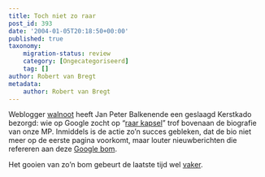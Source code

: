 ```yaml
---
title: Toch niet zo raar
post_id: 393
date: '2004-01-05T20:18:50+00:00'
published: true
taxonomy:
    migration-status: review
    category: [Ongecategoriseerd]
    tag: []
author: Robert van Bregt
metadata:
    author: Robert van Bregt
---
```

Weblogger [walnoot](http://www.walnoot.com/) heeft Jan Peter Balkenende een geslaagd Kerstkado bezorgd: wie op Google zocht op “[raar kapsel](http://www.regering.nl/bewindslieden/kabinet/ministers/mpbalkenendecv.jsp?ComponentID=17241&SourcePageID=17346)” trof bovenaan de biografie van onze MP. Inmiddels is de actie zo’n succes gebleken, dat de bio niet meer op de eerste pagina voorkomt, maar louter nieuwberichten die refereren aan deze [Google bom](http://www.google.nl/search?q=raar+kapsel).

Het gooien van zo’n bom gebeurt de laatste tijd wel [vaker](/2003/12/12/miserable-failure/).